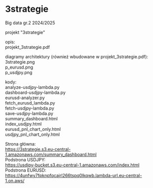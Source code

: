# 3strategie
Big data gr.2 2024/2025
 
projekt "3strategie"
 
opis:                                                                                                                                                      
projekt_3strategie.pdf

diagramy architektury (również wbudowane w projekt_3strategie.pdf):                                                                                         
3strategie.png                                                                                                                                              
p_eurusd.png                                                                                                                                               
p_usdjpy.png                                                                                    

kody:                                                                                                                                                      
analyze-usdjpy-lambda.py  
dashboard-usdjpy-lambda.py  
eurusd-analyzer.py  
fetch_eurusd_lambda.py  
fetch-usdjpy-lambda.py  
save-usdjpy-lambda.py  
summary_dashboard.html  
index_usdjpy.html  
eurusd_pnl_chart_only.html  
usdjpy_pnl_chart_only.html  


Strona główna:   
https://3strategie.s3.eu-central-1.amazonaws.com/summary_dashboard.html  
Podstrona USDJPY:  
https://usdjpy-bucket.s3.eu-central-1.amazonaws.com/index.html  
Podstrona EURUSD:  
https://4unfwy7fpknpfqcajrl266tspq0lkqwb.lambda-url.eu-central-1.on.aws/  
